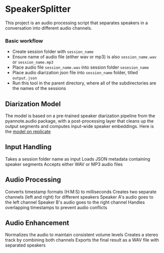 # SpeakerSplitter
This project is an audio processing script that separates speakers in a conversation into different audio channels.

### Basic workflow
- Create session folder with `session_name`
- Ensure name of audio file (either wav or mp3) is also `session_name.wav` or `session_name.mp3`
- Place audio file `session_name.wav` into session folder `sesesion_name`
- Place audio diarization json file into `session_name` folder, titled `output.json`
- Run this tool in the parent directory, where all of the subdirectories are the names of the sessions


## Diarization Model
The model is based on a pre-trained speaker diarization pipeline from the pyannote.audio package, with a post-processing layer that cleans up the output segments and computes input-wide speaker embeddings.
Here is the [model on replicate](https://replicate.com/meronym/speaker-diarization)

## Input Handling
Takes a session folder name as input
Loads JSON metadata containing speaker segments
Accepts either WAV or MP3 audio files

## Audio Processing
Converts timestamp formats (H:M:S) to milliseconds
Creates two separate channels (left and right) for different speakers
Speaker A's audio goes to the left channel
Speaker B's audio goes to the right channel
Handles overlapping timestamps to prevent audio conflicts

## Audio Enhancement
Normalizes the audio to maintain consistent volume levels
Creates a stereo track by combining both channels
Exports the final result as a WAV file with separated speakers

